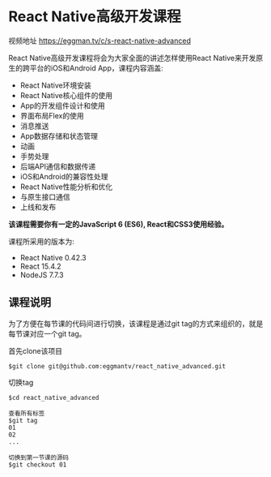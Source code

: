 # React Native高级开发课程

视频地址 https://eggman.tv/c/s-react-native-advanced

React Native高级开发课程将会为大家全面的讲述怎样使用React Native来开发原生的跨平台的iOS和Android App，课程内容涵盖:

- React Native环境安装
- React Native核心组件的使用
- App的开发组件设计和使用
- 界面布局Flex的使用
- 消息推送
- App数据存储和状态管理
- 动画
- 手势处理
- 后端API通信和数据传递
- iOS和Android的兼容性处理
- React Native性能分析和优化
- 与原生接口通信
- 上线和发布

**该课程需要你有一定的JavaScript 6 (ES6), React和CSS3使用经验。**

课程所采用的版本为:

- React Native 0.42.3
- React 15.4.2
- NodeJS 7.7.3

## 课程说明

为了方便在每节课的代码间进行切换，该课程是通过git tag的方式来组织的，就是每节课对应一个git tag。

首先clone该项目

```shell
$git clone git@github.com:eggmantv/react_native_advanced.git
```

切换tag
```shell
$cd react_native_advanced

查看所有标签
$git tag
01
02
...

切换到第一节课的源码
$git checkout 01
